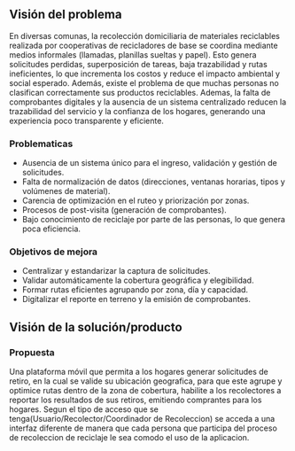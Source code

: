 
## Visión del problema

En diversas comunas, la recolección domiciliaria de materiales reciclables realizada por cooperativas de recicladores de base se coordina mediante medios informales (llamadas, planillas sueltas y papel). Esto genera solicitudes perdidas, superposición de tareas, baja trazabilidad y rutas ineficientes, lo que incrementa los costos y reduce el impacto ambiental y social esperado. Además, existe el problema de que muchas personas no clasifican correctamente sus productos reciclables. 
Ademas, la falta de comprobantes digitales y la ausencia de un sistema centralizado reducen la trazabilidad del servicio y la confianza de los hogares, generando una experiencia poco transparente y eficiente.

### Problematicas 
- Ausencia de un sistema único para el ingreso, validación y gestión de solicitudes.
- Falta de normalización de datos (direcciones, ventanas horarias, tipos y volúmenes de material).
- Carencia de optimización en el ruteo y priorización por zonas.
- Procesos de post-visita (generación de comprobantes).
- Bajo conocimiento de reciclaje por parte de las personas, lo que genera poca eficiencia.

### Objetivos de mejora
- Centralizar y estandarizar la captura de solicitudes.
- Validar automáticamente la cobertura geográfica y elegibilidad.
- Formar rutas eficientes agrupando por zona, día y capacidad.
- Digitalizar el reporte en terreno y la emisión de comprobantes.

## Visión de la solución/producto

### Propuesta
Una plataforma móvil que permita a los hogares generar solicitudes de retiro, en la cual se valide su ubicación geografica, para que este agrupe y optimice rutas dentro de la zona de cobertura, habilite a los recolectores a reportar los resultados de sus retiros, emitiendo comprantes para los hogares. Segun el tipo de acceso que se tenga(Usuario/Recolector/Coordinador de Recoleccion) se acceda a una interfaz diferente de manera que cada persona que participa del proceso de recoleccion de reciclaje le sea comodo el uso de la aplicacion.





